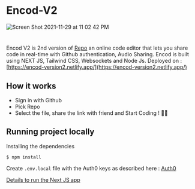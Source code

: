 # Encod-V2
![Screen Shot 2021-11-29 at 11 02 42 PM](https://user-images.githubusercontent.com/53033648/143983770-93870c77-a363-45bf-9b57-39ad8793bfb6.png)
#
Encod V2 is 2nd version of [Repo](https://github.com/sumansid/Encod-V1.0) an online code editor that lets you share code in real-time with Github authentication, Audio Sharing. Encod is built using NEXT JS, Tailwind CSS, Websockets and Node Js. Deployed on : [https://encod-version2.netlify.app/](https://encod-version2.netlify.app/)



## How it works
* Sign in with Github
* Pick Repo
* Select the file, share the link with friend and Start Coding ! 👨‍💻

## Running project locally

Installing the dependencies 
```
$ npm install
```

Create ```.env.local``` file with the Auth0 keys as described here : [Auth0](https://auth0.com/docs/quickstart/webapp/nextjs/)

[Details to run the Next JS app](https://github.com/sumansid/Encod-V2/tree/main/encod-client-v2#readme)
